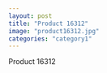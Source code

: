 ```yaml
---
layout: post
title: "Product 16312"
image: "product16312.jpg"
categories: "category1"
---
```

Product 16312
